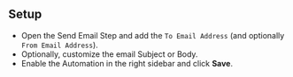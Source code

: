 ## Setup
- Open the Send Email Step and add the `To Email Address` (and optionally `From Email Address`).
- Optionally, customize the email Subject or Body.
- Enable the Automation in the right sidebar and click **Save**.
